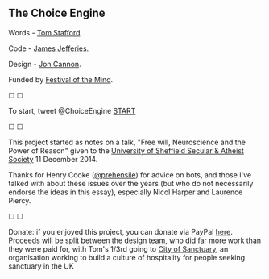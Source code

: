 ## The Choice Engine

Words - [Tom Stafford](http://tomstafford.staff.shef.ac.uk/).

Code - [James Jefferies](https://www.shedcode.co.uk/).

Design - [Jon Cannon](http://www.joncannon.co.uk/).

Funded by [Festival of the Mind](http://festivalofthemind.group.shef.ac.uk/).

&#9744; &#9744;

To start, tweet @ChoiceEngine [START](https://twitter.com/intent/tweet?text=@ChoiceEngine%20START)

&#9744; &#9744;

This project started as notes on a talk, "Free will, Neuroscience and the Power of Reason" given to the [University of Sheffield Secular & Atheist Society](https://www.facebook.com/events/618961544893961) 11 December 2014.

Thanks for Henry Cooke ([@prehensile](https://twitter.com/prehensile)) for advice on bots, and those I've talked with about these issues over the years (but who do not necessarily endorse the ideas in this essay), especially Nicol Harper and Laurence Piercy.

&#9744; &#9744;

Donate: if you enjoyed this project, you can donate via PayPal [here](paypal.me/tomqstafford). Proceeds will be split between the design team, who did far more work than they were paid for, with Tom's 1/3rd going to [City of Sanctuary](https://cityofsanctuary.org/), an organisation working to build a culture of hospitality for people seeking sanctuary in the UK 